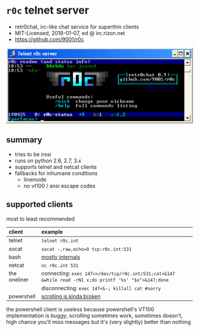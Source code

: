 # `r0c` telnet server

* retr0chat, irc-like chat service for superthin clients
* MIT-Licensed, 2018-01-07, ed @ irc.rizon.net
* https://github.com/9001/r0c

![screenshot of telnet connected to a r0c server](doc/r0c.png)

## summary

* tries to be irssi
* runs on python 2.6, 2.7, 3.x
* supports telnet and netcat clients
* fallbacks for inhumane conditions
  * linemode
  * no vt100 / ansi escape codes

## supported clients

most to least recommended

| client | example |
| :---   | :---    |
| telnet | `telnet r0c.int` |
| socat  | `socat -,raw,echo=0 tcp:r0c.int:531` |
| bash   | [mostly internals](clients/bash.sh) |
| netcat | `nc r0c.int 531` |
| the oneliner | connecting: `exec 147<>/dev/tcp/r0c.int/531;cat<&147 &while read -rN1 x;do printf '%s' "$x">&147;done` |
|              | disconnecting: `exec 147<&-; killall cat #sorry` |
| powershell   | [scrolling is kinda broken](clients/powershell.ps1)

the powershell client is useless because powershell's VT100 implementation is buggy; scrolling sometimes work, sometimes doesn't, high chance you'll miss messages but it's (very slightly) better than nothing
